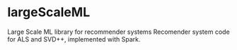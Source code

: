 # largeScaleML
Large Scale ML library for recommender systems
Recomender system code for ALS and SVD++, implemented with Spark.
